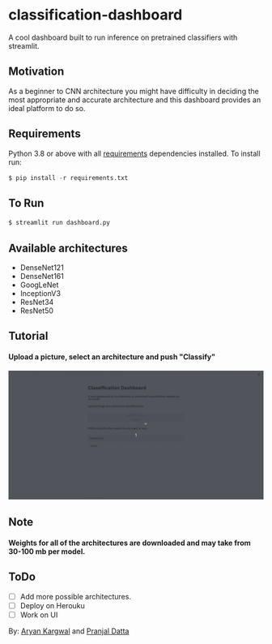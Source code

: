 # classification-dashboard
 A cool dashboard built to run inference on pretrained classifiers with streamlit. <br />
## Motivation
 As a beginner to CNN architecture you might have difficulty in deciding the most appropriate and accurate architecture and this dashboard provides an ideal platform to do so.<br />
## Requirements
 Python 3.8 or above with all [requirements](requirements.txt) dependencies installed. To install run:
```python
$ pip install -r requirements.txt
```
## To Run
```python
$ streamlit run dashboard.py
```
## Available architectures
* DenseNet121
* DenseNet161
* GoogLeNet
* InceptionV3
* ResNet34
* ResNet50<br>
## Tutorial
#### Upload a picture, select an architecture and push "Classify"
![Tutorial](tutorial.gif "Tutorial")
## Note
#### Weights for all of the architectures are downloaded and may take from 30-100 mb per model. <br>
## ToDo
- [ ] Add more possible architectures. 
- [ ] Deploy on Herouku
- [ ] Work on UI

By: [Aryan Kargwal](https://github.com/aryankargwal) and [Pranjal Datta](https://github.com/pranjaldatta)
